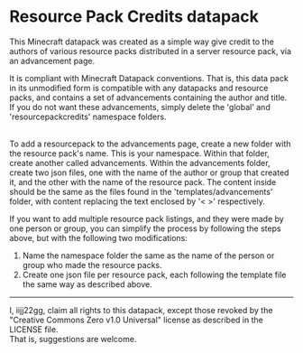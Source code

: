 # Resource Pack Credits datapack

This Minecraft datapack was created as a simple way give credit to the authors of various resource packs distributed in a server resource pack, via an advancement page.

It is compliant with Minecraft Datapack conventions. That is, this data pack in its unmodified form is compatible with any datapacks and resource packs, and contains a set of advancements containing the author and title. If you do not want these advancements, simply delete the 'global' and 'resourcepackcredits' namespace folders.

<br>
To add a resourcepack to the advancements page, create a new folder with the resource pack's name. This is your namespace. Within that folder, create another called advancements. Within the advancements folder, create two json files, one with the name of the author or group that created it, and the other with the name of the resource pack. The content inside should be the same as the files found in the 'templates/advancements' folder, with content replacing the text enclosed by '< >' respectively.

If you want to add multiple resource pack listings, and they were made by one person or group, you can simplify the process by following the steps above, but with the following two modifications:
1. Name the namespace folder the same as the name of the person or group who made the resource packs.
2. Create one json file per resource pack, each following the template file the same way as described above.

<hr>

I, iijj22gg, claim all rights to this datapack, except those revoked by the "Creative Commons Zero v1.0 Universal" license as described in the LICENSE file. <br> That is, suggestions are welcome.
